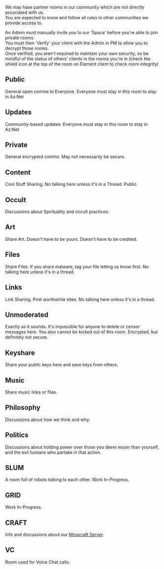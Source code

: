 We may have partner rooms in our community which are not directly associated with us.  
You are expected to know and follow all rules in other communities we provide access to.  

An Admin must manually invite you to our 'Space' before you're able to join private rooms.  
You must then 'Verify' your client with the Admin in PM to allow you to decrypt those rooms.  
Once verified, you aren't required to maintain your own security, so be mindful of the status of others' clients in the rooms you're in (check the shield icon at the top of the room on Element client to check room integrity)  

## Public  
General open comms to Everyone. Everyone must stay in this room to stay in Az:Net  

## Updates  
Community-based updates. Everyone must stay in this room to stay in Az:Net  

## Private  
General encrypted comms. May not necessarily be secure.  
  
## Content  
Cool Stuff Sharing. No talking here unless it's in a Thread. Public.  
  
## Occult  
Discussions about Spirituality and occult practices.  
  
## Art  
Share Art. Doesn't have to be yours. Doesn't have to be credited.  
  
## Files  
Share Files. If you share malware, tag your file letting us know first.  No talking here unless it's in a thread.
  
## Links  
Link Sharing. Post worthwhile sites. No talking here unless it's in a thread.  
  
## Unmoderated  
Exactly as it sounds. It's impossible for anyone to delete or censor messages here. You also cannot be kicked out of this room. Encrypted, but definitely not secure.  
  
## Keyshare  
Share your public keys here and save keys from others.  

## Music  
Share music links or files.  
  
## Philosophy  
Discussions about how we think and why.  
  
## Politics  
Discussions about holding power over those you deem lesser than yourself, and the evil humans who partake in that action.  
  
## SLUM  
A room full of robots talking to each other. Work In-Progress.  
  
## GRID  
Work In-Progress  
  
## CRAFT  
Info and discussions about our [Minecraft Server](https://github.com/Az-Neter/AzNet-CRAFT).  
  
## VC  
Room used for Voice Chat calls.
